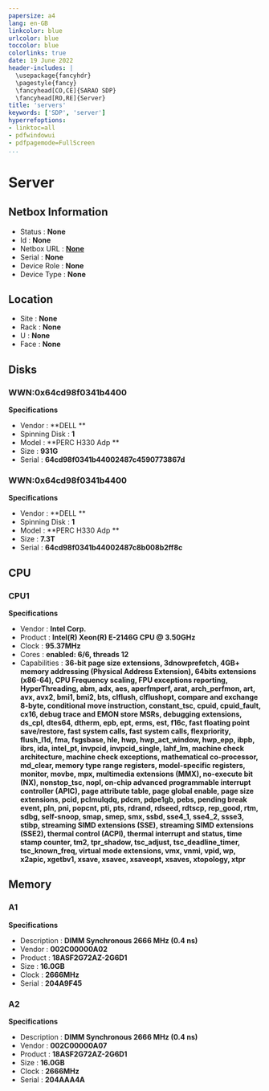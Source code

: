 ```yaml
---
papersize: a4
lang: en-GB
linkcolor: blue
urlcolor: blue
toccolor: blue
colorlinks: true
date: 19 June 2022
header-includes: |
  \usepackage{fancyhdr}
  \pagestyle{fancy}
  \fancyhead[CO,CE]{SARAO SDP}
  \fancyhead[RO,RE]{Server}
title: 'servers'
keywords: ['SDP', 'server']
hyperrefoptions:
- linktoc=all
- pdfwindowui
- pdfpagemode=FullScreen
...
```

# Server

## Netbox Information


- Status : **None**
- Id : **None**
- Netbox URL : **[None](None)**
- Serial : **None**
- Device Role : **None**
- Device Type : **None**

## Location


- Site : **None**
- Rack : **None**
- U : **None**
- Face : **None**

## Disks

### WWN:0x64cd98f0341b4400


**Specifications**

- Vendor : **DELL    **
- Spinning Disk : **1**
- Model : **PERC H330 Adp   **
- Size : **931G**
- Serial : **64cd98f0341b44002487c4590773867d**

### WWN:0x64cd98f0341b4400


**Specifications**

- Vendor : **DELL    **
- Spinning Disk : **1**
- Model : **PERC H330 Adp   **
- Size : **7.3T**
- Serial : **64cd98f0341b44002487c8b008b2ff8c**

## CPU

### CPU1


**Specifications**

- Vendor : **Intel Corp.**
- Product : **Intel(R) Xeon(R) E-2146G CPU @ 3.50GHz**
- Clock : **95.37MHz**
- Cores : **enabled: 6/6, threads 12**
- Capabilities : **36-bit page size extensions, 3dnowprefetch, 4GB+ memory addressing (Physical Address Extension), 64bits extensions (x86-64), CPU Frequency scaling, FPU exceptions reporting, HyperThreading, abm, adx, aes, aperfmperf, arat, arch_perfmon, art, avx, avx2, bmi1, bmi2, bts, clflush, clflushopt, compare and exchange 8-byte, conditional move instruction, constant_tsc, cpuid, cpuid_fault, cx16, debug trace and EMON store MSRs, debugging extensions, ds_cpl, dtes64, dtherm, epb, ept, erms, est, f16c, fast floating point save/restore, fast system calls, fast system calls, flexpriority, flush_l1d, fma, fsgsbase, hle, hwp, hwp_act_window, hwp_epp, ibpb, ibrs, ida, intel_pt, invpcid, invpcid_single, lahf_lm, machine check architecture, machine check exceptions, mathematical co-processor, md_clear, memory type range registers, model-specific registers, monitor, movbe, mpx, multimedia extensions (MMX), no-execute bit (NX), nonstop_tsc, nopl, on-chip advanced programmable interrupt controller (APIC), page attribute table, page global enable, page size extensions, pcid, pclmulqdq, pdcm, pdpe1gb, pebs, pending break event, pln, pni, popcnt, pti, pts, rdrand, rdseed, rdtscp, rep_good, rtm, sdbg, self-snoop, smap, smep, smx, ssbd, sse4_1, sse4_2, ssse3, stibp, streaming SIMD extensions (SSE), streaming SIMD extensions (SSE2), thermal control (ACPI), thermal interrupt and status, time stamp counter, tm2, tpr_shadow, tsc_adjust, tsc_deadline_timer, tsc_known_freq, virtual mode extensions, vmx, vnmi, vpid, wp, x2apic, xgetbv1, xsave, xsavec, xsaveopt, xsaves, xtopology, xtpr**

## Memory

### A1


**Specifications**

- Description : **DIMM Synchronous 2666 MHz (0.4 ns)**
- Vendor : **002C00000A02**
- Product : **18ASF2G72AZ-2G6D1**
- Size : **16.0GB**
- Clock : **2666MHz**
- Serial : **204A9F45**

### A2


**Specifications**

- Description : **DIMM Synchronous 2666 MHz (0.4 ns)**
- Vendor : **002C00000A07**
- Product : **18ASF2G72AZ-2G6D1**
- Size : **16.0GB**
- Clock : **2666MHz**
- Serial : **204AAA4A**

